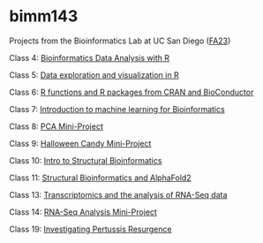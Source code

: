 # bimm143

Projects from the Bioinformatics Lab at UC San Diego ([FA23](https://bioboot.github.io/bimm143_F23/))

Class 4: [Bioinformatics Data Analysis with R](https://github.com/Iamnotawoodchuck62/bimm143/blob/main/class04/class04.pdf)

Class 5: [Data exploration and visualization in R](https://github.com/Iamnotawoodchuck62/bimm143/blob/main/class05/class05.md)

Class 6: [R functions and R packages from CRAN and BioConductor](https://github.com/Iamnotawoodchuck62/bimm143/blob/main/class06/class06pdf.pdf)

Class 7: [Introduction to machine learning for Bioinformatics](https://github.com/Iamnotawoodchuck62/bimm143/blob/main/class07/class07.pdf)

Class 8: [PCA Mini-Project](https://github.com/Iamnotawoodchuck62/bimm143/blob/main/class08/class08.pdf)

Class 9: [Halloween Candy Mini-Project](https://github.com/Iamnotawoodchuck62/bimm143/blob/main/class09/class09.pdf)

Class 10: [Intro to Structural Bioinformatics](https://github.com/Iamnotawoodchuck62/bimm143/blob/main/class10/class10.pdf)

Class 11: [Structural Bioinformatics and AlphaFold2](https://github.com/Iamnotawoodchuck62/bimm143/blob/main/class11/class11.pdf)

Class 13: [Transcriptomics and the analysis of RNA-Seq data](https://github.com/Iamnotawoodchuck62/bimm143/blob/main/class13/class13.pdf)

Class 14: [RNA-Seq Analysis Mini-Project](https://github.com/Iamnotawoodchuck62/bimm143/blob/main/class14/class14.pdf)

Class 19: [Investigating Pertussis Resurgence](https://github.com/Iamnotawoodchuck62/bimm143/blob/main/class19/class19.pdf)

